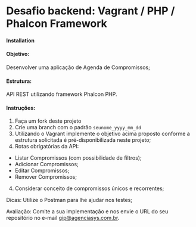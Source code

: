 # Desafio backend: Vagrant / PHP / Phalcon Framework

#### Installation

#### Objetivo:
Desenvolver uma aplicação de Agenda de Compromissos;

#### Estrutura:
API REST utilizando framework Phalcon PHP.

#### Instruções:
1. Faça um fork deste projeto
2. Crie uma branch com o padrão `seunome_yyyy_mm_dd`
2. Utilizando o Vagrant implemente o objetivo acima proposto conforme a estrutura solicitada é pré-disponibilizada neste projeto;
3. Rotas obrigatórias da API:
  - Listar Compromissos (com possibilidade de filtros);
  - Adicionar Compromissos;
  - Editar Compromissos;
  - Remover Compromissos;
4. Considerar conceito de compromissos únicos e recorrentes;


Dicas:
Utilize o Postman para lhe ajudar nos testes;

Avaliação:
Comite a sua implementação e nos envie o URL do seu repositório no e-mail gip@agenciasys.com.br.
